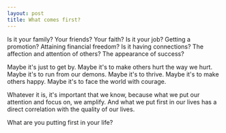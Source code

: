 ```yaml
---
layout: post
title: What comes first?
---
```


Is it your family? Your friends? Your faith? Is it your job? Getting a promotion? Attaining financial freedom? Is it having connections? The affection and attention of others? The appearance of success?

Maybe it's just to get by. Maybe it's to make others hurt the way we hurt. Maybe it's to run from our demons. Maybe it's to thrive. Maybe it's to make others happy. Maybe it's to face the world with courage.

Whatever it is, it's important that we know, because what we put our attention and focus on, we amplify. And what we put first in our lives has a direct correlation with the quality of our lives.

What are you putting first in your life?
